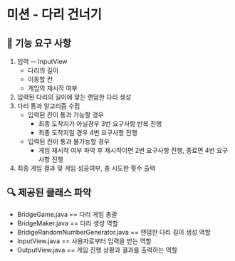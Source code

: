 # 미션 - 다리 건너기

## 🚀 기능 요구 사항
1. 입력 -- InputView
   - 다리의 길이
   - 이동할 칸
   - 게임의 재시작 여부
2. 입력된 다리의 길이에 맞는 랜덤한 다리 생성
3. 다리 통과 알고리즘 수립
   - 입력된 칸이 통과 가능할 경우
     - 최종 도착지가 아닐경우 3번 요구사항 반복 진행
     - 최종 도착지일 경우 4번 요구사항 진행
   - 입력된 칸이 통과 불가능할 경우
     - 게임 재시작 여부 파악 후 재시작이면 2번 요구사항 진행, 종료면 4번 요구사항 진행
4. 최종 게임 결과 및 게임 성공여부, 총 시도한 횟수 출력

## 🔍 제공된 클래스 파악
- BridgeGame.java == 다리 게임 총괄
- BridgeMaker.java == 다리 생성 역할
- BridigeRandomNumberGenerator.java == 랜덤한 다리 길이 생성 역할
- InputView.java == 사용자로부터 입력을 받는 역할
- OutputView.java == 게임 진행 상황과 결과를 출력하는 역할
